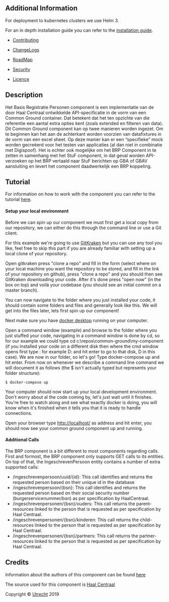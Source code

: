 Additional Information
----

For deployment to kubernetes clusters we use Helm 3.

For an in depth installation guide you can refer to the [installation guide](INSTALLATION.md).

- [Contributing](CONTRIBUTING.md)

- [ChangeLogs](CHANGELOG.md)

- [RoadMap](ROADMAP.md)

- [Security](SECURITY.md)

- [Licence](LICENSE.md)

Description
----

Het Basis Registratie Personen component is een implementatie van de door Haal Centraal ontwikkelde API-specificatie in de vorm van een Common Ground container. Dat betekent dat het ten opzichte van die referentie een aantal extra opties kent (zoals extended en filteren van data). Dit Common Ground component kan op twee manieren worden ingezet. Om te beginnen kan het aan de achterkant worden voorzien van datafixtures in de vorm van een excel sheet. Op deze manier kan er een “specifieke” mock worden gecreëerd voor het testen van applicaties (al dan niet in combinatie met Digispoof). Het is echter ook mogelijke om het BRP Component in te zetten in samenhang met het StuF component, in dat geval worden API-verzoeken op het BRP vertaald naar StuF berichten op GBA of GBAV aansluiting en levert het component daadwerkelijk een BRP koppeling.

Tutorial
----

For information on how to work with the component you can refer to the tutorial [here](TUTORIAL.md).

#### Setup your local environment
Before we can spin up our component we must first get a local copy from our repository, we can either do this through the command line or use a Git client. 

For this example we're going to use [GitKraken](https://www.gitkraken.com/) but you can use any tool you like, feel free to skip this part if you are already familiar with setting up a local clone of your repository.

Open gitkraken press "clone a repo" and fill in the form (select where on your local machine you want the repository to be stored, and fill in the link of your repository on github), press "clone a repo" and you should then see GitKraken downloading your code. After it's done press "open now" (in the box on top) and voilá your codebase (you should see an initial commit on a master branch).

You can now navigate to the folder where you just installed your code, it should contain some folders and files and generally look like this. We will get into the files later, lets first spin up our component!

Next make sure you have [docker desktop](https://www.docker.com/products/docker-desktop) running on your computer.

Open a command window (example) and browse to the folder where you just stuffed your code, navigating in a command window is done by cd, so for our example we could type 
cd c:\repos\common-ground\my-component (if you installed your code on a different disk then where the cmd window opens first type <diskname>: for example D: and hit enter to go to that disk, D in this case). We are now in our folder, so let's go! Type docker-compose up and hit enter. From now on whenever we describe a command line command we will document it as follows (the $ isn't actually typed but represents your folder structure):

```CLI
$ docker-compose up
```

Your computer should now start up your local development environment. Don't worry about al the code coming by, let's just wait until it finishes. You're free to watch along and see what exactly docker is doing, you will know when it's finished when it tells you that it is ready to handle connections. 

Open your browser type [<http://localhost/>](https://localhost) as address and hit enter, you should now see your common ground component up and running.

#### Additional Calls
The BRP component is a bit different to most components regarding calls. First and formost, the BRP component only supports GET calls to its entities.
On top of that, the IngeschrevenPersoon entity contains a number of extra supported calls:
- /ingeschrevenpersoon/uuid/{id}: This call identifies and returns the requested person based on their unique id in the database
- /ingeschrevenpersoon/{bsn}: This call identifies and returns the requested person based on their social security number (burgerservicenummer/bsn) as per specification by HaalCentraal.
- /ingeschrevenpersonen/{bsn}/ouders: This call returns the parent-resources linked to the person that is requested as per specification by Haal Centraal.
- /ingeschrevenpersonen/{bsn}/kinderen: This call returns the child-resources linked to the person that is requested as per specification by Haal Centraal.
- /ingeschrevenpersonen/{bsn}/partners: This call returns the partner-resources linked to the person that is requested as per specification by Haal Centraal.

Credits
----

Information about the authors of this component can be found [here](AUTHORS.md)

The source used for this component is [Haal Centraal](https://github.com/VNG-Realisatie/Haal-Centraal-BRP-bevragen)

Copyright © [Utrecht](https://www.utrecht.nl/) 2019
